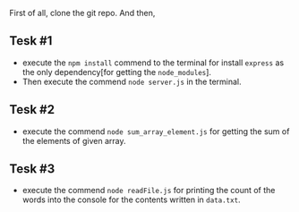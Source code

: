 First of all, clone the git repo. And then,

## Tesk #1
- execute the ```npm install``` commend to the terminal for install ```express``` as the only dependency[for getting the ```node_modules```].
- Then execute the commend ```node server.js``` in the terminal.

## Tesk #2
- execute the commend ```node sum_array_element.js``` for getting the sum of the elements of given array.

## Tesk #3
- execute the commend ```node readFile.js``` for printing the count of the words into the console for the contents written in ```data.txt```.